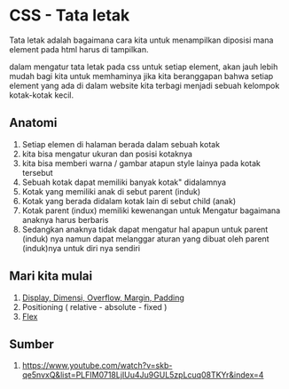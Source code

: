 # CSS - Tata letak

Tata letak adalah bagaimana cara kita untuk menampilkan diposisi mana element pada html harus di tampilkan.

dalam mengatur tata letak pada css untuk setiap element, akan jauh lebih mudah bagi kita untuk memhaminya jika kita beranggapan bahwa setiap
element yang ada di dalam website kita terbagi menjadi sebuah kelompok kotak-kotak kecil.

## Anatomi

1. Setiap elemen di halaman berada dalam sebuah kotak
2. kita bisa mengatur ukuran dan posisi kotaknya
3. kita bisa memberi warna / gambar atapun style lainya pada kotak tersebut
4. Sebuah kotak dapat memiliki banyak kotak" didalamnya
5. Kotak yang memiliki anak di sebut parent (induk)
6. Kotak yang berada didalam kotak lain di sebut child (anak)
7. Kotak parent (indux) memiliki kewenangan untuk Mengatur bagaimana anaknya harus berbaris
8. Sedangkan anaknya tidak dapat mengatur hal apapun untuk parent (induk) nya namun dapat melanggar aturan yang dibuat oleh parent (induk)nya untuk diri nya sendiri

## Mari kita mulai

1. [Display, Dimensi, Overflow, Margin, Padding](./display.md)
2. Positioning ( relative - absolute - fixed )
3. [Flex](./flex.md) 


## Sumber

1. https://www.youtube.com/watch?v=skb-qe5nvxQ&list=PLFIM0718LjIUu4Ju9GUL5zpLcuq08TKYr&index=4